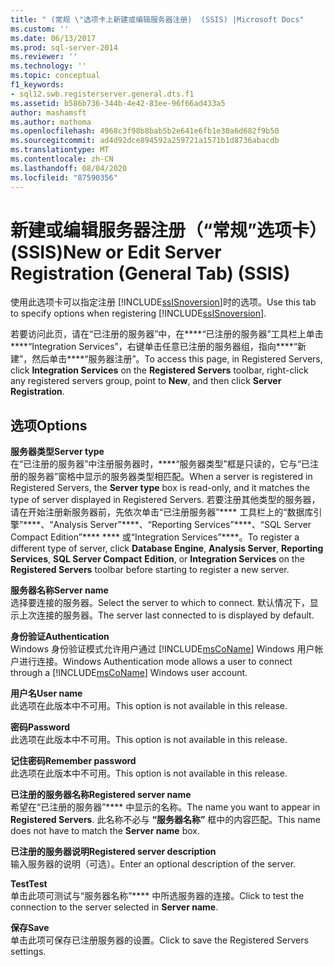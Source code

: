 ```yaml
---
title: " (常规 \"选项卡上新建或编辑服务器注册)  (SSIS) |Microsoft Docs"
ms.custom: ''
ms.date: 06/13/2017
ms.prod: sql-server-2014
ms.reviewer: ''
ms.technology: ''
ms.topic: conceptual
f1_keywords:
- sql12.swb.registerserver.general.dts.f1
ms.assetid: b586b736-344b-4e42-83ee-96f66ad433a5
author: mashamsft
ms.author: mathoma
ms.openlocfilehash: 4968c3f98b8bab5b2e641e6fb1e30a6d682f9b50
ms.sourcegitcommit: ad4d92dce894592a259721a1571b1d8736abacdb
ms.translationtype: MT
ms.contentlocale: zh-CN
ms.lasthandoff: 08/04/2020
ms.locfileid: "87590356"
---
```

# <a name="new-or-edit-server-registration-general-tab-ssis"></a><span data-ttu-id="42342-102">新建或编辑服务器注册（“常规”选项卡）(SSIS)</span><span class="sxs-lookup"><span data-stu-id="42342-102">New or Edit Server Registration (General Tab) (SSIS)</span></span>
  <span data-ttu-id="42342-103">使用此选项卡可以指定注册 [!INCLUDE[ssISnoversion](../includes/ssisnoversion-md.md)]时的选项。</span><span class="sxs-lookup"><span data-stu-id="42342-103">Use this tab to specify options when registering [!INCLUDE[ssISnoversion](../includes/ssisnoversion-md.md)].</span></span>  
  
 <span data-ttu-id="42342-104">若要访问此页，请在“已注册的服务器”中，在\*\*\*\*“已注册的服务器”工具栏上单击\*\*\*\*“Integration Services”，右键单击任意已注册的服务器组，指向\*\*\*\*“新建”，然后单击\*\*\*\*“服务器注册”。</span><span class="sxs-lookup"><span data-stu-id="42342-104">To access this page, in Registered Servers, click **Integration Services** on the **Registered Servers** toolbar, right-click any registered servers group, point to **New**, and then click **Server Registration**.</span></span>  
  
## <a name="options"></a><span data-ttu-id="42342-105">选项</span><span class="sxs-lookup"><span data-stu-id="42342-105">Options</span></span>  
 <span data-ttu-id="42342-106">**服务器类型**</span><span class="sxs-lookup"><span data-stu-id="42342-106">**Server type**</span></span>  
 <span data-ttu-id="42342-107">在“已注册的服务器”中注册服务器时，\*\*\*\*“服务器类型”框是只读的，它与“已注册的服务器”窗格中显示的服务器类型相匹配。</span><span class="sxs-lookup"><span data-stu-id="42342-107">When a server is registered in Registered Servers, the **Server type** box is read-only, and it matches the type of server displayed in Registered Servers.</span></span> <span data-ttu-id="42342-108">若要注册其他类型的服务器，请在开始注册新服务器前，先依次单击“已注册服务器”\*\*\*\* 工具栏上的“数据库引擎”\*\*\*\*、“Analysis Server”\*\*\*\*、“Reporting Services”\*\*\*\*、“SQL Server Compact Edition”\*\*\*\* \*\*\*\* 或“Integration Services”\*\*\*\*。</span><span class="sxs-lookup"><span data-stu-id="42342-108">To register a different type of server, click **Database Engine**, **Analysis Server**, **Reporting Services**, **SQL Server Compact** **Edition**, or **Integration Services** on the **Registered Servers** toolbar before starting to register a new server.</span></span>  
  
 <span data-ttu-id="42342-109">**服务器名称**</span><span class="sxs-lookup"><span data-stu-id="42342-109">**Server name**</span></span>  
 <span data-ttu-id="42342-110">选择要连接的服务器。</span><span class="sxs-lookup"><span data-stu-id="42342-110">Select the server to which to connect.</span></span> <span data-ttu-id="42342-111">默认情况下，显示上次连接的服务器。</span><span class="sxs-lookup"><span data-stu-id="42342-111">The server last connected to is displayed by default.</span></span>  
  
 <span data-ttu-id="42342-112">**身份验证**</span><span class="sxs-lookup"><span data-stu-id="42342-112">**Authentication**</span></span>  
 <span data-ttu-id="42342-113">Windows 身份验证模式允许用户通过 [!INCLUDE[msCoName](../includes/msconame-md.md)] Windows 用户帐户进行连接。</span><span class="sxs-lookup"><span data-stu-id="42342-113">Windows Authentication mode allows a user to connect through a [!INCLUDE[msCoName](../includes/msconame-md.md)] Windows user account.</span></span>  
  
 <span data-ttu-id="42342-114">**用户名**</span><span class="sxs-lookup"><span data-stu-id="42342-114">**User name**</span></span>  
 <span data-ttu-id="42342-115">此选项在此版本中不可用。</span><span class="sxs-lookup"><span data-stu-id="42342-115">This option is not available in this release.</span></span>  
  
 <span data-ttu-id="42342-116">**密码**</span><span class="sxs-lookup"><span data-stu-id="42342-116">**Password**</span></span>  
 <span data-ttu-id="42342-117">此选项在此版本中不可用。</span><span class="sxs-lookup"><span data-stu-id="42342-117">This option is not available in this release.</span></span>  
  
 <span data-ttu-id="42342-118">**记住密码**</span><span class="sxs-lookup"><span data-stu-id="42342-118">**Remember password**</span></span>  
 <span data-ttu-id="42342-119">此选项在此版本中不可用。</span><span class="sxs-lookup"><span data-stu-id="42342-119">This option is not available in this release.</span></span>  
  
 <span data-ttu-id="42342-120">**已注册的服务器名称**</span><span class="sxs-lookup"><span data-stu-id="42342-120">**Registered server name**</span></span>  
 <span data-ttu-id="42342-121">希望在“已注册的服务器”\*\*\*\* 中显示的名称。</span><span class="sxs-lookup"><span data-stu-id="42342-121">The name you want to appear in **Registered Servers**.</span></span> <span data-ttu-id="42342-122">此名称不必与 **“服务器名称”** 框中的内容匹配。</span><span class="sxs-lookup"><span data-stu-id="42342-122">This name does not have to match the **Server name** box.</span></span>  
  
 <span data-ttu-id="42342-123">**已注册的服务器说明**</span><span class="sxs-lookup"><span data-stu-id="42342-123">**Registered server description**</span></span>  
 <span data-ttu-id="42342-124">输入服务器的说明（可选）。</span><span class="sxs-lookup"><span data-stu-id="42342-124">Enter an optional description of the server.</span></span>  
  
 <span data-ttu-id="42342-125">**Test**</span><span class="sxs-lookup"><span data-stu-id="42342-125">**Test**</span></span>  
 <span data-ttu-id="42342-126">单击此项可测试与“服务器名称”\*\*\*\* 中所选服务器的连接。</span><span class="sxs-lookup"><span data-stu-id="42342-126">Click to test the connection to the server selected in **Server name**.</span></span>  
  
 <span data-ttu-id="42342-127">**保存**</span><span class="sxs-lookup"><span data-stu-id="42342-127">**Save**</span></span>  
 <span data-ttu-id="42342-128">单击此项可保存已注册服务器的设置。</span><span class="sxs-lookup"><span data-stu-id="42342-128">Click to save the Registered Servers settings.</span></span>  
  
  

